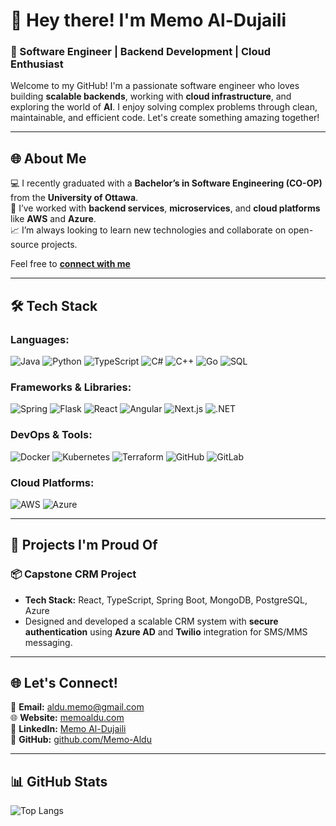 # 👋 Hey there! I'm **Memo Al-Dujaili**  
### 🚀 Software Engineer | Backend Development | Cloud Enthusiast  

Welcome to my GitHub! I'm a passionate software engineer who loves building **scalable backends**, working with **cloud infrastructure**, and exploring the world of **AI**. I enjoy solving complex problems through clean, maintainable, and efficient code. Let's create something amazing together!  

---

## 🌐 **About Me**  

💻 I recently graduated with a **Bachelor’s in Software Engineering (CO-OP)** from the **University of Ottawa**.  
🔧 I’ve worked with **backend services**, **microservices**, and **cloud platforms** like **AWS** and **Azure**.  
📈 I’m always looking to learn new technologies and collaborate on open-source projects.  

Feel free to [**connect with me**](https://www.memoaldu.com/contact)  

---

## 🛠️ **Tech Stack**  

### **Languages:**  
![Java](https://img.shields.io/badge/Java-ED8B00?style=for-the-badge&logo=java&logoColor=white)  ![Python](https://img.shields.io/badge/Python-3776AB?style=for-the-badge&logo=python&logoColor=white)  ![TypeScript](https://img.shields.io/badge/TypeScript-007ACC?style=for-the-badge&logo=typescript&logoColor=white)  ![C#](https://img.shields.io/badge/C%23-239120?style=for-the-badge&logo=c-sharp&logoColor=white)  ![C++](https://img.shields.io/badge/C++-00599C?style=for-the-badge&logo=c%2B%2B&logoColor=white)  ![Go](https://img.shields.io/badge/Go-00ADD8?style=for-the-badge&logo=go&logoColor=white)  ![SQL](https://img.shields.io/badge/SQL-336791?style=for-the-badge&logo=postgresql&logoColor=white)

### **Frameworks & Libraries:**  
![Spring](https://img.shields.io/badge/Spring-6DB33F?style=for-the-badge&logo=spring&logoColor=white)  ![Flask](https://img.shields.io/badge/Flask-000000?style=for-the-badge&logo=flask&logoColor=white)  ![React](https://img.shields.io/badge/React-61DAFB?style=for-the-badge&logo=react&logoColor=black)  ![Angular](https://img.shields.io/badge/Angular-DD0031?style=for-the-badge&logo=angular&logoColor=white)  ![Next.js](https://img.shields.io/badge/Next.js-000000?style=for-the-badge&logo=nextdotjs&logoColor=white)  ![.NET](https://img.shields.io/badge/.NET-512BD4?style=for-the-badge&logo=dotnet&logoColor=white)  

### **DevOps & Tools:**  
![Docker](https://img.shields.io/badge/Docker-2496ED?style=for-the-badge&logo=docker&logoColor=white)  ![Kubernetes](https://img.shields.io/badge/Kubernetes-326CE5?style=for-the-badge&logo=kubernetes&logoColor=white)  ![Terraform](https://img.shields.io/badge/Terraform-7B42BC?style=for-the-badge&logo=terraform&logoColor=white)  ![GitHub](https://img.shields.io/badge/GitHub-181717?style=for-the-badge&logo=github&logoColor=white)  ![GitLab](https://img.shields.io/badge/GitLab-FC6D26?style=for-the-badge&logo=gitlab&logoColor=white) 

### **Cloud Platforms:**  
![AWS](https://img.shields.io/badge/Amazon_AWS-232F3E?style=for-the-badge&logo=amazon-aws&logoColor=white)  ![Azure](https://img.shields.io/badge/Microsoft_Azure-0078D4?style=for-the-badge&logo=microsoft-azure&logoColor=white)  


---

## 🌟 **Projects I'm Proud Of**  

### 📦 **Capstone CRM Project**  
- **Tech Stack:** React, TypeScript, Spring Boot, MongoDB, PostgreSQL, Azure  
- Designed and developed a scalable CRM system with **secure authentication** using **Azure AD** and **Twilio** integration for SMS/MMS messaging.  
<!-- - **Check it out:** [Capstone CRM Repository](#)  -->

---

## 🌐 **Let's Connect!**  

📧 **Email:** aldu.memo@gmail.com  
🌐 **Website:** [memoaldu.com](https://memoaldu.com)  
🔗 **LinkedIn:** [Memo Al-Dujaili](https://www.linkedin.com/in/memo-aldu/)  
💼 **GitHub:** [github.com/Memo-Aldu](https://github.com/Memo-Aldu)  

---

## 📊 **GitHub Stats**  
![Top Langs](https://github-readme-stats.vercel.app/api/top-langs/?username=Memo-Aldu&layout=compact&theme=radical)

